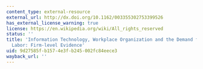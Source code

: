 ```yaml
---
content_type: external-resource
external_url: http://dx.doi.org/10.1162/003355302753399526
has_external_license_warning: true
license: https://en.wikipedia.org/wiki/All_rights_reserved
status: ''
title: 'Information Technology, Workplace Organization and the Demand for Skilled
  Labor: Firm-level Evidence'
uid: 9d27585f-b157-4e3f-b245-002fc84eece3
wayback_url: ''
---
```

